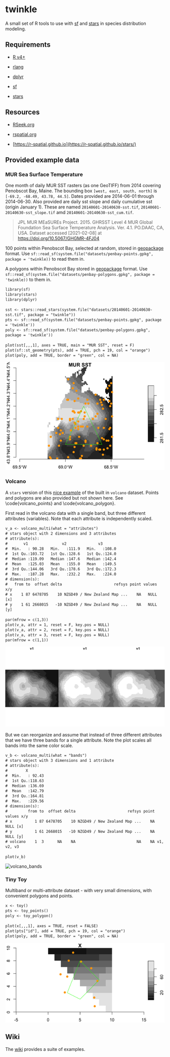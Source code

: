 # twinkle

A small set of R tools to use with [sf](https://CRAN.R-project.org/package=sf) and [stars](https://CRAN.R-project.org/package=stars) in species distribution modeling.

## Requirements
 
 + [R v4+](https://www.r-project.org/)
 
 + [rlang](https://CRAN.R-project.org/package=rlang)
  
 + [dplyr](https://CRAN.R-project.org/package=dplyr)
 
 + [sf](https://CRAN.R-project.org/package=sf)
 
 + [stars](https://CRAN.R-project.org/package=stars)


## Resources

 + [RSeek.org](https://rseek.org/?q=stars+sf)
 
 + [rspatial.org](https://rspatial.org/)
 
 + [https://r-spatial.github.io](https://r-spatial.github.io/stars/)


## Provided example data

### MUR Sea Surface Temperature

One month of daily MUR SST rasters (as one GeoTIFF) from 2014 covering Penobscot Bay, Maine. The bounding box `[west, east, south, north]` is `[-69.2, -68.49, 43.78, 44.5]`. Dates provided are 2014-06-01 through 2014-06-30.  Also provided are daily sst slope and daily cumulative sst (origin January 1).  These are named `20140601-20140630-sst.tif`, `20140601-20140630-sst_slope.tif` amd `20140601-20140630-sst_cum.tif`.

> JPL MUR MEaSUREs Project. 2015. GHRSST Level 4 MUR Global Foundation Sea Surface Temperature Analysis. Ver. 4.1. PO.DAAC, CA, USA. Dataset accessed [2021-02-08] at https://doi.org/10.5067/GHGMR-4FJ04

100 points within Penobscot Bay, selected at random, stored in [geopackage](https://www.geopackage.org/) format. Use `sf::read_sf(system.file("datasets/penbay-points.gpkg", package = 'twinkle))` to read them in.

A polygons within Penobscot Bay stored in [geopackage](https://www.geopackage.org/) format.  Use `sf::read_sf(system.file("datasets/penbay-polygons.gpkg", package = 'twinkle))` to them in.

```
library(sf)
library(stars)
library(dplyr)

sst <- stars::read_stars(system.file("datasets/20140601-20140630-sst.tif", package = "twinkle"))
pts <- sf::read_sf(system.file("datasets/penbay-points.gpkg", package = 'twinkle'))
poly <- sf::read_sf(system.file("datasets/penbay-polygons.gpkg", package = 'twinkle'))

plot(sst[,,,1], axes = TRUE, main = "MUR SST", reset = F)
plot(sf::st_geometry(pts), add = TRUE, pch = 19, col = "orange")
plot(poly, add = TRUE, border = "green", col = NA)
```
![mur_sst](inst/images/mur_sst.png)

### Volcano

A `stars` version of this [nice example](https://waterdata.usgs.gov/blog/inlmiscmaps/) of the built in `volcano` dataset. Points and polygons are also provided but not shown here.  See \code{volcano_points} and \code{volcano_polygon}.

First read in the volcano data with a single band, but three different attributes (variables). Note that each attribute is independently scaled.
```
v_a <- volcano_multi(what = "attributes")
# stars object with 2 dimensions and 3 attributes
# attribute(s):
#       v1               v2              v3        
#  Min.   : 90.28   Min.   :111.9   Min.   :108.0  
#  1st Qu.:103.72   1st Qu.:128.6   1st Qu.:124.0  
#  Median :119.09   Median :147.6   Median :142.4  
#  Mean   :125.03   Mean   :155.0   Mean   :149.5  
#  3rd Qu.:144.06   3rd Qu.:178.6   3rd Qu.:172.3  
#  Max.   :187.28   Max.   :232.2   Max.   :224.0  
# dimension(s):
#   from to  offset delta                       refsys point values x/y
# x    1 87 6478705    10 NZGD49 / New Zealand Map ...    NA   NULL [x]
# y    1 61 2668015   -10 NZGD49 / New Zealand Map ...    NA   NULL [y]

par(mfrow = c(1,3))
plot(v_a, attr = 1, reset = F, key.pos = NULL)
plot(v_a, attr = 2, reset = F, key.pos = NULL)
plot(v_a, attr = 3, reset = F, key.pos = NULL)
par(mfrow = c(1,1))
```
![volcano_attributes](inst/images/volcano_attributes.png)

But we can reorganize and assume that instead of three different attributes that we have three bands for a single attribute.  Note the plot scales all bands into the same color scale.
```
v_b <- volcano_multi(what = "bands")
# stars object with 3 dimensions and 1 attribute
# attribute(s):
#        X         
#  Min.   : 92.43  
#  1st Qu.:118.63  
#  Median :136.69  
#  Mean   :142.79  
#  3rd Qu.:164.81  
#  Max.   :229.56  
# dimension(s):
#         from to  offset delta                       refsys point     values x/y
# x          1 87 6478705    10 NZGD49 / New Zealand Map ...    NA       NULL [x]
# y          1 61 2668015   -10 NZGD49 / New Zealand Map ...    NA       NULL [y]
# volcano    1  3      NA    NA                           NA    NA v1, v2, v3    

plot(v_b)
```
![volcano_bands](inst/images/volcano_band.png)


### Tiny Toy

Multiband or multi-attribute dataset - with very small dimensions, with convenient polygons and points.

```
x <- toy() 
pts <- toy_points()
poly <- toy_polygon()

plot(x[,,,1], axes = TRUE, reset = FALSE)
plot(pts["id"], add = TRUE, pch = 19, col = "orange")
plot(poly, add = TRUE, border = "green", col = NA)
```
![toy-points-polygon](inst/images/toy-points-polygon.png)

## Wiki

The [wiki](https://github.com/BigelowLab/twinkle/wiki) provides a suite of examples.


